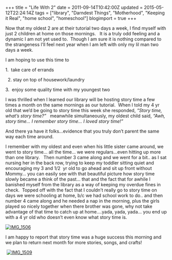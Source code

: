 +++
title = "Life With 2"
date = 2011-09-14T10:42:00Z
updated = 2015-05-12T22:24:14Z
tags = ["library", "Darndest Things", "Motherhood", "Keeping it Real", "home school", "homeschool"]
blogimport = true 
+++

Now that my oldest 2 are at their tutorial two days a week, I find myself with just 2 children at home on those mornings.&#160;&#160; It is a truly odd feeling and a dynamic I am not yet used to.&#160; Though I am sure it is nothing compared to the strangeness I’ll feel next year when I am left with only my lil man two days a week.&#160; 

I am hoping to use this time to 

1.&#160; take care of errands

2. stay on top of housework/laundry

3.&#160; enjoy some quality time with my youngest two

I was thrilled when I learned our library will be hosting story time a few times a month on the same mornings as our tutorial.&#160; When I told my 4 yr old that we’d be going to story time this week she responded, _“Story time, what’s story time?”_ &#160; meanwhile simultaneously, my oldest child said, _“Awh, story time… I remember story time… I loved story time!”_

And there ya have it folks…evidence that you truly don’t parent the same way each time around.&#160; 

I remember with my oldest and even when his little sister came around, we went to story time… all the time… we were regulars…even hitting up more than one library.&#160;&#160; Then number 3 came along and we went for a bit.. as I sat nursing her in the back row, trying to keep my toddler sitting quiet and encouraging my 3 and 1/2&#160; yr old to go ahead and sit up front without Mommy… you can easily see with that beautiful picture how story time slowly became a think of the past… that and the fact that for awhile I banished myself from the library as a way of keeping my overdue fines in check.&#160; Topped off with the fact that I couldn’t really go to story time on days we were schooling at home, b/c we had school work to do.. and then number 4 came along and he needed a nap in the morning, plus the girls played so nicely together when there brother was gone, why not take advantage of that time to catch up at home….yada, yada, yada… you end up with a 4 yr old who doesn’t even know what story time is. 

[![IMG_1506](https://latc.s3.amazonaws.com/wp-content/uploads/2011/09/IMG_1506.jpg "IMG_1506")](https://latc.s3.amazonaws.com/wp-content/uploads/2011/09/IMG_1506.jpg)

I am happy to report that story time was a huge success this morning and we plan to return next month for more stories, songs, and crafts!

&#160;[![IMG_1509](https://latc.s3.amazonaws.com/wp-content/uploads/2011/09/IMG_1509.jpg "IMG_1509")](https://latc.s3.amazonaws.com/wp-content/uploads/2011/09/IMG_1509.jpg)
